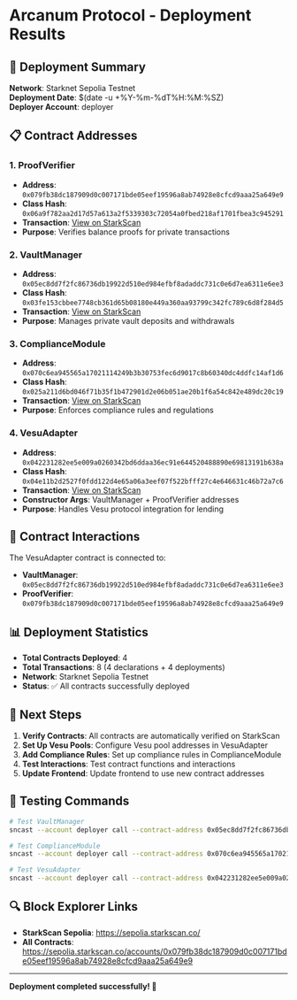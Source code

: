 # Arcanum Protocol - Deployment Results

## 🚀 Deployment Summary

**Network**: Starknet Sepolia Testnet  
**Deployment Date**: $(date -u +%Y-%m-%dT%H:%M:%SZ)  
**Deployer Account**: deployer  

## 📋 Contract Addresses

### 1. ProofVerifier
- **Address**: `0x079fb38dc187909d0c007171bde05eef19596a8ab74928e8cfcd9aaa25a649e9`
- **Class Hash**: `0x06a9f782aa2d17d57a613a2f5339303c72054a0fbed218af1701fbea3c945291`
- **Transaction**: [View on StarkScan](https://sepolia.starkscan.co/contract/0x079fb38dc187909d0c007171bde05eef19596a8ab74928e8cfcd9aaa25a649e9)
- **Purpose**: Verifies balance proofs for private transactions

### 2. VaultManager
- **Address**: `0x05ec8dd7f2fc86736db19922d510ed984efbf8adaddc731c0e6d7ea6311e6ee3`
- **Class Hash**: `0x03fe153cbbee7748cb361d65b08180e449a360aa93799c342fc789c6d8f284d5`
- **Transaction**: [View on StarkScan](https://sepolia.starkscan.co/contract/0x05ec8dd7f2fc86736db19922d510ed984efbf8adaddc731c0e6d7ea6311e6ee3)
- **Purpose**: Manages private vault deposits and withdrawals

### 3. ComplianceModule
- **Address**: `0x070c6ea945565a17021114249b3b30753fec6d9017c8b60340dc4ddfc14af1d6`
- **Class Hash**: `0x025a211d6bd046f71b35f1b472901d2e06b051ae20b1f6a54c842e489dc20c19`
- **Transaction**: [View on StarkScan](https://sepolia.starkscan.co/contract/0x070c6ea945565a17021114249b3b30753fec6d9017c8b60340dc4ddfc14af1d6)
- **Purpose**: Enforces compliance rules and regulations

### 4. VesuAdapter
- **Address**: `0x042231282ee5e009a0260342bd6ddaa36ec91e644520488890e69813191b638a`
- **Class Hash**: `0x04e11b2d2527f0fdd122d4e65a06a3eef07f522bfff27c4e646631c46b72a7c6`
- **Transaction**: [View on StarkScan](https://sepolia.starkscan.co/contract/0x042231282ee5e009a0260342bd6ddaa36ec91e644520488890e69813191b638a)
- **Constructor Args**: VaultManager + ProofVerifier addresses
- **Purpose**: Handles Vesu protocol integration for lending

## 🔗 Contract Interactions

The VesuAdapter contract is connected to:
- **VaultManager**: `0x05ec8dd7f2fc86736db19922d510ed984efbf8adaddc731c0e6d7ea6311e6ee3`
- **ProofVerifier**: `0x079fb38dc187909d0c007171bde05eef19596a8ab74928e8cfcd9aaa25a649e9`

## 📊 Deployment Statistics

- **Total Contracts Deployed**: 4
- **Total Transactions**: 8 (4 declarations + 4 deployments)
- **Network**: Starknet Sepolia Testnet
- **Status**: ✅ All contracts successfully deployed

## 🔧 Next Steps

1. **Verify Contracts**: All contracts are automatically verified on StarkScan
2. **Set Up Vesu Pools**: Configure Vesu pool addresses in VesuAdapter
3. **Add Compliance Rules**: Set up compliance rules in ComplianceModule
4. **Test Interactions**: Test contract functions and interactions
5. **Update Frontend**: Update frontend to use new contract addresses

## 🧪 Testing Commands

```bash
# Test VaultManager
sncast --account deployer call --contract-address 0x05ec8dd7f2fc86736db19922d510ed984efbf8adaddc731c0e6d7ea6311e6ee3 --function get_vault_position --calldata 1

# Test ComplianceModule
sncast --account deployer call --contract-address 0x070c6ea945565a17021114249b3b30753fec6d9017c8b60340dc4ddfc14af1d6 --function get_compliance_rule --calldata 1

# Test VesuAdapter
sncast --account deployer call --contract-address 0x042231282ee5e009a0260342bd6ddaa36ec91e644520488890e69813191b638a --function get_vault_manager
```

## 🔍 Block Explorer Links

- **StarkScan Sepolia**: https://sepolia.starkscan.co/
- **All Contracts**: https://sepolia.starkscan.co/accounts/0x079fb38dc187909d0c007171bde05eef19596a8ab74928e8cfcd9aaa25a649e9

---

**Deployment completed successfully! 🎉**
